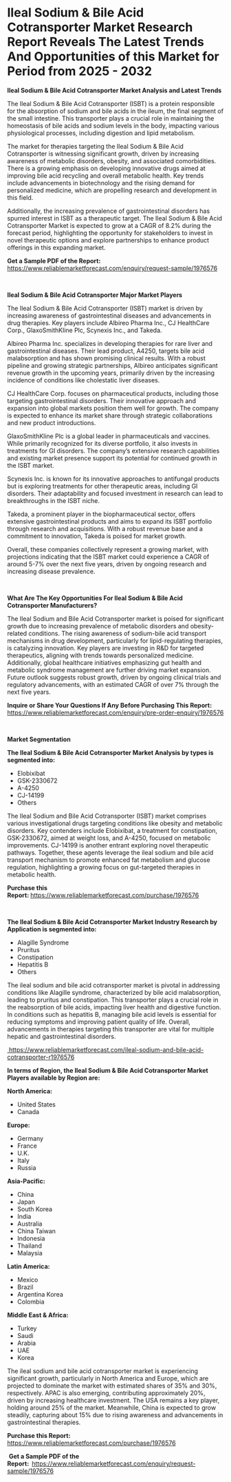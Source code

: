 <p><h1>Ileal Sodium & Bile Acid Cotransporter Market Research Report Reveals The Latest Trends And Opportunities of this Market for Period from 2025 - 2032</h1></p><p><strong>Ileal Sodium & Bile Acid Cotransporter Market Analysis and Latest Trends</strong></p>
<p><p>The Ileal Sodium & Bile Acid Cotransporter (ISBT) is a protein responsible for the absorption of sodium and bile acids in the ileum, the final segment of the small intestine. This transporter plays a crucial role in maintaining the homeostasis of bile acids and sodium levels in the body, impacting various physiological processes, including digestion and lipid metabolism.</p><p>The market for therapies targeting the Ileal Sodium & Bile Acid Cotransporter is witnessing significant growth, driven by increasing awareness of metabolic disorders, obesity, and associated comorbidities. There is a growing emphasis on developing innovative drugs aimed at improving bile acid recycling and overall metabolic health. Key trends include advancements in biotechnology and the rising demand for personalized medicine, which are propelling research and development in this field. </p><p>Additionally, the increasing prevalence of gastrointestinal disorders has spurred interest in ISBT as a therapeutic target. The Ileal Sodium & Bile Acid Cotransporter Market is expected to grow at a CAGR of 8.2% during the forecast period, highlighting the opportunity for stakeholders to invest in novel therapeutic options and explore partnerships to enhance product offerings in this expanding market.</p></p>
<p><strong>Get a Sample PDF of the Report:&nbsp;</strong> <a href="https://www.reliablemarketforecast.com/enquiry/request-sample/1976576?utm_campaign=1167&utm_medium=2&utm_source=Github&utm_content=ia&utm_term=19042025&utm_id=ileal-sodium-bile-acid-cotransporter">https://www.reliablemarketforecast.com/enquiry/request-sample/1976576</a></p>
<p>&nbsp;</p>
<p><strong>Ileal Sodium & Bile Acid Cotransporter Major Market Players</strong></p>
<p><p>The Ileal Sodium & Bile Acid Cotransporter (ISBT) market is driven by increasing awareness of gastrointestinal diseases and advancements in drug therapies. Key players include Albireo Pharma Inc., CJ HealthCare Corp., GlaxoSmithKline Plc, Scynexis Inc., and Takeda. </p><p>Albireo Pharma Inc. specializes in developing therapies for rare liver and gastrointestinal diseases. Their lead product, A4250, targets bile acid malabsorption and has shown promising clinical results. With a robust pipeline and growing strategic partnerships, Albireo anticipates significant revenue growth in the upcoming years, primarily driven by the increasing incidence of conditions like cholestatic liver diseases.</p><p>CJ HealthCare Corp. focuses on pharmaceutical products, including those targeting gastrointestinal disorders. Their innovative approach and expansion into global markets position them well for growth. The company is expected to enhance its market share through strategic collaborations and new product introductions.</p><p>GlaxoSmithKline Plc is a global leader in pharmaceuticals and vaccines. While primarily recognized for its diverse portfolio, it also invests in treatments for GI disorders. The company’s extensive research capabilities and existing market presence support its potential for continued growth in the ISBT market.</p><p>Scynexis Inc. is known for its innovative approaches to antifungal products but is exploring treatments for other therapeutic areas, including GI disorders. Their adaptability and focused investment in research can lead to breakthroughs in the ISBT niche.</p><p>Takeda, a prominent player in the biopharmaceutical sector, offers extensive gastrointestinal products and aims to expand its ISBT portfolio through research and acquisitions. With a robust revenue base and a commitment to innovation, Takeda is poised for market growth.</p><p>Overall, these companies collectively represent a growing market, with projections indicating that the ISBT market could experience a CAGR of around 5-7% over the next five years, driven by ongoing research and increasing disease prevalence.</p></p>
<p>&nbsp;</p>
<p><strong>What Are The Key Opportunities For Ileal Sodium & Bile Acid Cotransporter Manufacturers?</strong></p>
<p><p>The Ileal Sodium and Bile Acid Cotransporter market is poised for significant growth due to increasing prevalence of metabolic disorders and obesity-related conditions. The rising awareness of sodium-bile acid transport mechanisms in drug development, particularly for lipid-regulating therapies, is catalyzing innovation. Key players are investing in R&D for targeted therapeutics, aligning with trends towards personalized medicine. Additionally, global healthcare initiatives emphasizing gut health and metabolic syndrome management are further driving market expansion. Future outlook suggests robust growth, driven by ongoing clinical trials and regulatory advancements, with an estimated CAGR of over 7% through the next five years.</p></p>
<p><strong>Inquire or Share Your Questions If Any Before Purchasing This Report:</strong> <a href="https://www.reliablemarketforecast.com/enquiry/pre-order-enquiry/1976576?utm_campaign=1167&utm_medium=2&utm_source=Github&utm_content=ia&utm_term=19042025&utm_id=ileal-sodium-bile-acid-cotransporter">https://www.reliablemarketforecast.com/enquiry/pre-order-enquiry/1976576</a></p>
<p>&nbsp;</p>
<p><strong>Market Segmentation</strong></p>
<p><strong>The Ileal Sodium & Bile Acid Cotransporter Market Analysis by types is segmented into:</strong></p>
<p><ul><li>Elobixibat</li><li>GSK-2330672</li><li>A-4250</li><li>CJ-14199</li><li>Others</li></ul></p>
<p><p>The Ileal Sodium and Bile Acid Cotransporter (ISBT) market comprises various investigational drugs targeting conditions like obesity and metabolic disorders. Key contenders include Elobixibat, a treatment for constipation, GSK-2330672, aimed at weight loss, and A-4250, focused on metabolic improvements. CJ-14199 is another entrant exploring novel therapeutic pathways. Together, these agents leverage the ileal sodium and bile acid transport mechanism to promote enhanced fat metabolism and glucose regulation, highlighting a growing focus on gut-targeted therapies in metabolic health.</p></p>
<p><strong>Purchase this Report:&nbsp;</strong><a href="https://www.reliablemarketforecast.com/purchase/1976576?utm_campaign=1167&utm_medium=2&utm_source=Github&utm_content=ia&utm_term=19042025&utm_id=ileal-sodium-bile-acid-cotransporter">https://www.reliablemarketforecast.com/purchase/1976576</a></p>
<p>&nbsp;</p>
<p><strong>The Ileal Sodium & Bile Acid Cotransporter Market Industry Research by Application is segmented into:</strong></p>
<p><ul><li>Alagille Syndrome</li><li>Pruritus</li><li>Constipation</li><li>Hepatitis B</li><li>Others</li></ul></p>
<p><p>The ileal sodium and bile acid cotransporter market is pivotal in addressing conditions like Alagille syndrome, characterized by bile acid malabsorption, leading to pruritus and constipation. This transporter plays a crucial role in the reabsorption of bile acids, impacting liver health and digestive function. In conditions such as hepatitis B, managing bile acid levels is essential for reducing symptoms and improving patient quality of life. Overall, advancements in therapies targeting this transporter are vital for multiple hepatic and gastrointestinal disorders.</p></p>
<p><a href="https://www.reliablemarketforecast.com/ileal-sodium-and-bile-acid-cotransporter-r1976576?utm_campaign=1167&utm_medium=2&utm_source=Github&utm_content=ia&utm_term=19042025&utm_id=ileal-sodium-bile-acid-cotransporter">&nbsp;https://www.reliablemarketforecast.com/ileal-sodium-and-bile-acid-cotransporter-r1976576</a></p>
<p><strong>In terms of Region, the Ileal Sodium & Bile Acid Cotransporter Market Players available by Region are:</strong></p>
<p>
    <p> <strong> North America: </strong>
        <ul>
            <li>United States</li>
            <li>Canada</li>
        </ul>
        </p> 
    <p> <strong> Europe: </strong>
        <ul>
            <li>Germany</li>
            <li>France</li>
            <li>U.K.</li>
            <li>Italy</li>
            <li>Russia</li>
        </ul>
        </p> 
    <p> <strong> Asia-Pacific: </strong>
        <ul>
            <li>China</li>
            <li>Japan</li>
            <li>South Korea</li>
            <li>India</li>
            <li>Australia</li>
            <li>China Taiwan</li>
            <li>Indonesia</li>
            <li>Thailand</li>
            <li>Malaysia</li>
        </ul>
        </p> 
    <p> <strong> Latin America: </strong>
        <ul>
            <li>Mexico</li>
            <li>Brazil</li>
            <li>Argentina Korea</li>
            <li>Colombia</li>
        </ul>
        </p> 
    <p> <strong> Middle East & Africa: </strong>
        <ul>
            <li>Turkey</li>
            <li>Saudi</li>
            <li>Arabia</li>
            <li>UAE</li>
            <li>Korea</li>
        </ul>
    </p>
    </p>
<p><p>The ileal sodium and bile acid cotransporter market is experiencing significant growth, particularly in North America and Europe, which are projected to dominate the market with estimated shares of 35% and 30%, respectively. APAC is also emerging, contributing approximately 20%, driven by increasing healthcare investment. The USA remains a key player, holding around 25% of the market. Meanwhile, China is expected to grow steadily, capturing about 15% due to rising awareness and advancements in gastrointestinal therapies.</p></p>
<p><strong>Purchase this Report: </strong><a href="https://www.reliablemarketforecast.com/purchase/1976576?utm_campaign=1167&utm_medium=2&utm_source=Github&utm_content=ia&utm_term=19042025&utm_id=ileal-sodium-bile-acid-cotransporter">https://www.reliablemarketforecast.com/purchase/1976576</a></p>
<p>&nbsp;<strong>Get a Sample PDF of the Report:&nbsp;&nbsp;</strong><a href="https://www.reliablemarketforecast.com/enquiry/request-sample/1976576?utm_campaign=1167&utm_medium=2&utm_source=Github&utm_content=ia&utm_term=19042025&utm_id=ileal-sodium-bile-acid-cotransporter">https://www.reliablemarketforecast.com/enquiry/request-sample/1976576</a></p>
<p><strong></strong></p>
<p><p></p><p></p><p></p></p>
